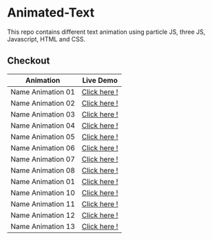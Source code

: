 # Animated-Text
This repo contains different text animation using particle JS, three JS, Javascript, HTML and CSS.
## Checkout
| Animation  | Live Demo |
| --- | --- |
| Name Animation 01| <a href="https://ayush2967.github.io/Name-Animation-01/">Click here !</a>|
| Name Animation 02| <a href="https://ayush2967.github.io/Name-Animation-02/">Click here !</a>|
| Name Animation 03| <a href="https://ayush2967.github.io/Name-Animation-03/">Click here !</a>|
| Name Animation 04| <a href="https://ayush2967.github.io/Name-Animation-04/">Click here !</a>|
| Name Animation 05| <a href="https://ayush2967.github.io/Name-Animation-05/">Click here !</a>|
| Name Animation 06| <a href="https://ayush2967.github.io/Name-Animation-06/">Click here !</a>|
| Name Animation 07| <a href="https://ayush2967.github.io/Name-Animation-07/">Click here !</a>|
| Name Animation 08| <a href="https://ayush2967.github.io/Name-Animation-08/">Click here !</a>|
| Name Animation 01| <a href="https://ayush2967.github.io/Name-Animation-09/">Click here !</a>|
| Name Animation 10| <a href="https://ayush2967.github.io/Name-Animation-10/">Click here !</a>|
| Name Animation 11| <a href="https://ayush2967.github.io/Name-Animation-11/">Click here !</a>|
| Name Animation 12| <a href="https://ayush2967.github.io/Name-Animation-12/">Click here !</a>|
| Name Animation 13| <a href="https://ayush2967.github.io/Name-Animation-13/">Click here !</a>|
